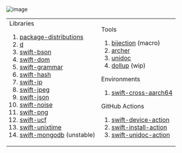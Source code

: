 ![[image](https://www.instagram.com/p/C4V2bv-xumT/?img_index=2)](https://github.com/tayloraswift/tayloraswift/assets/2556986/6e60afaf-38d0-45a6-af35-0220518bb722)

<table>
<tr>
<td>
Libraries

1. [package-distributions](https://github.com/ordo-one/package-distributions)
1. [d](https://github.com/tayloraswift/d)
1. [swift-bson](https://github.com/tayloraswift/swift-bson)
1. [swift-dom](https://github.com/tayloraswift/swift-dom)
1. [swift-grammar](https://github.com/tayloraswift/swift-grammar)
1. [swift-hash](https://github.com/tayloraswift/swift-hash)
1. [swift-ip](https://github.com/tayloraswift/swift-ip)
1. [swift-jpeg](https://github.com/tayloraswift/swift-jpeg)
1. [swift-json](https://github.com/tayloraswift/swift-json)
1. [swift-noise](https://github.com/tayloraswift/swift-noise)
1. [swift-png](https://github.com/tayloraswift/swift-png)
1. [swift-ucf](https://github.com/tayloraswift/swift-ucf)
1. [swift-unixtime](https://github.com/tayloraswift/swift-unixtime)
1. [swift-mongodb](https://github.com/tayloraswift/swift-mongodb) (unstable)

</td>
<td>

Tools

1. [bijection](https://github.com/ordo-one/bijection) (macro)
1. [archer](https://github.com/tayloraswift/archer)
1. [unidoc](https://github.com/tayloraswift/swift-unidoc)
1. [dollup](https://github.com/tayloraswift/dollup) (wip)

Environments

1. [swift-cross-aarch64](https://github.com/tayloraswift/swift-cross-aarch64)

GitHub Actions

1. [swift-device-action](https://github.com/tayloraswift/swift-device-action)
1. [swift-install-action](https://github.com/tayloraswift/swift-install-action)
1. [swift-unidoc-action](https://github.com/tayloraswift/swift-unidoc-action)

</td>
</tr>
</table>
